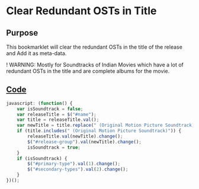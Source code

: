 # Clear Redundant OSTs in Title

## Purpose

This bookmarklet will clear the redundant OSTs in the title of the release and Add it as meta-data.

! WARNING: Mostly for Soundtracks of Indian Movies which have a lot of redundant OSTs in the title and are complete albums for the movie.

## [Code](./redudantOST.bookmarklet.js)

```javascript
javascript: (function() {
    var isSoundtrack = false;
    var releaseTitle = $("#name");
    var title = releaseTitle.val();
    var newTitle = title.replace(" (Original Motion Picture Soundtrack)", "");
    if (title.includes(" (Original Motion Picture Soundtrack)")) {
        releaseTitle.val(newTitle).change();
        $("#release-group").val(newTitle).change();
        isSoundtrack = true;
    }
    if (isSoundtrack) {
        $("#primary-type").val(1).change();
        $("#secondary-types").val(2).change();
    }
})();
```
